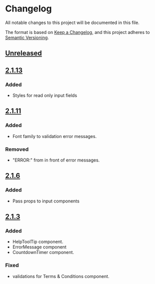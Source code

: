 # Changelog
All notable changes to this project will be documented in this file.

The format is based on [Keep a Changelog](https://keepachangelog.com/en/1.0.0/),
and this project adheres to [Semantic Versioning](https://semver.org/spec/v2.0.0.html).

## [Unreleased]

## [2.1.13]
### Added
- Styles for read only input fields

## [2.1.11]
### Added
- Font family to validation error messages.

### Removed
- "ERROR:" from in front of error messages.

## [2.1.6]
### Added
- Pass props to input components

## [2.1.3]
### Added
- HelpToolTip component.
- ErrorMessage component
- CountdownTimer component.

### Fixed
- validations for Terms & Conditions component.

[Unreleased]: https://github.com/aimementoring/aime-portal-api/compare/v2.1.13...HEAD
[2.1.13]: https://github.com/aimementoring/aime-portal-api/compare/v2.1.11...v.2.1.13
[2.1.11]: https://github.com/aimementoring/aime-portal-api/compare/v2.1.6...v.2.1.11
[2.1.6]: https://github.com/aimementoring/aime-portal-api/compare/v2.1.3...v.2.1.6
[2.1.3]: https://github.com/aimementoring/aime-portal-api/releases/tag/v2.1.3
